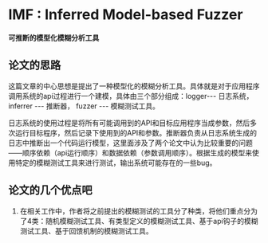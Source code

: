 # IMF : Inferred Model-based Fuzzer

**可推断的模型化模糊分析工具**



## 论文的思路

这篇文章的中心思想是提出了一种模型化的模糊分析工具。具体就是对于应用程序调用系统的api过程进行一个建模，具体由三个部分组成：logger--- 日志系统，inferrer --- 推断器， fuzzer --- 模糊测试工具。

日志系统的使用过程是将所有可能调用到的API和目标应用程序当成参数，然后多次运行目标程序，然后记录下使用到的API和参数。推断器负责从日志系统生成的日志中推断出一个代码运行模型，这里面涉及了两个论文中认为比较重要的问题——顺序依赖（api运行顺序）和数据依赖（参数调用顺序）。根据生成的模型来使用特定的模糊测试工具来进行测试，输出系统可能存在的一些bug。



## 论文的几个优点吧

1. 在相关工作中，作者将之前提出的模糊测试的工具分了种类，将他们重点分为了4类：随机模糊测试工具、有类型定义的模糊测试工具、基于api钩子的模糊测试工具、基于回馈机制的模糊测试工具。